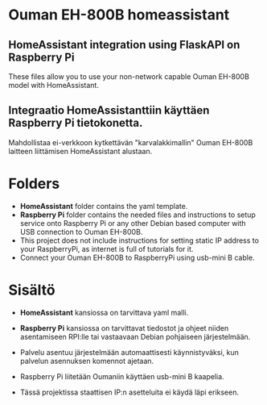 # Ouman EH-800B homeassistant

## HomeAssistant integration using FlaskAPI on Raspberry Pi

These files allow you to use your non-network capable Ouman EH-800B model with HomeAssistant.

## Integraatio HomeAssistanttiin käyttäen Raspberry Pi tietokonetta.

Mahdollistaa ei-verkkoon kytkettävän "karvalakkimallin" Ouman EH-800B laitteen liittämisen HomeAssistant alustaan.


# Folders
- **HomeAssistant** folder contains the yaml template.
- **Raspberry Pi** folder contains the needed files and instructions to setup service onto Raspberry Pi or any other Debian based computer with USB connection to Ouman EH-800B.
- This project does not include instructions for setting static IP address to your RaspberryPi, as internet is full of tutorials for it.
- Connect your Ouman EH-800B to RaspberryPi using usb-mini B cable.

# Sisältö
- **HomeAssistant** kansiossa on tarvittava yaml malli.

- **Raspberry Pi** kansiossa on tarvittavat tiedostot ja ohjeet niiden asentamiseen RPI:lle tai vastaavaan Debian pohjaiseen järjestelmään. 
- Palvelu asentuu järjestelmään automaattisesti käynnistyväksi, kun palvelun asennuksen komennot ajetaan.
- Raspberry Pi liitetään Oumaniin käyttäen usb-mini B kaapelia.
- Tässä projektissa staattisen IP:n asetteluita ei käydä läpi erikseen.




